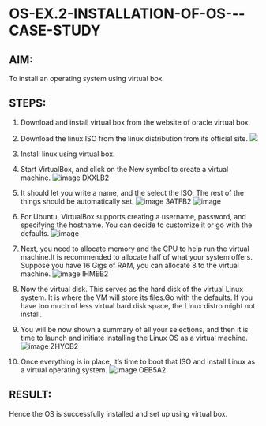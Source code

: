 # OS-EX.2-INSTALLATION-OF-OS---CASE-STUDY
## AIM:
To install an operating system using virtual box.
## STEPS:
1. Download and install virtual box from the website of oracle virtual box.
2. Download the linux ISO from the linux distribution from its official site.
![](https://encrypted-tbn0.gstatic.com/images?q=tbn:ANd9GcQ4PQyqbUMI2LocJ_NSqi8rLOBAqEdsW84Ztg&usqp=CAU)
3. Install linux using virtual box.
4. Start VirtualBox, and click on the New symbol to create a virtual machine.
![image DXXLB2](https://github.com/praveenst13/OS-EX.2-INSTALLATION-OF-OS---CASE-STUDY/assets/118787793/901571cf-4545-4883-9279-de43c5f6da4a)
5. It should let you write a name, and the select the ISO. The rest of the things should be automatically set.
![image 3ATFB2](https://github.com/praveenst13/OS-EX.2-INSTALLATION-OF-OS---CASE-STUDY/assets/118787793/c1890e07-240d-4f48-86a6-b695a95b09bd)
![image](https://github.com/praveenst13/OS-EX.2-INSTALLATION-OF-OS---CASE-STUDY/assets/118787793/3016dcf3-c1fe-419b-bb87-9623f7671c1e)

6. For Ubuntu, VirtualBox supports creating a username, password, and specifying the hostname. You can decide to customize it or go with the defaults.
![image](https://github.com/praveenst13/OS-EX.2-INSTALLATION-OF-OS---CASE-STUDY/assets/118787793/7f5a6a1b-afa2-40bb-9288-549bddaa60fb)
7. Next, you need to allocate memory and the CPU to help run the virtual machine.It is recommended to allocate half of what your system offers. Suppose you have 16 Gigs of RAM, you can allocate 8 to the virtual machine.
![image IHMEB2](https://github.com/praveenst13/OS-EX.2-INSTALLATION-OF-OS---CASE-STUDY/assets/118787793/f2a3dd31-81bd-4bc5-b671-ce810dcdcc11)
8. Now the virtual disk. This serves as the hard disk of the virtual Linux system. It is where the VM will store its files.Go with the defaults. If you have too much of less virtual hard disk space, the Linux distro might not install.
9. You will be now shown a summary of all your selections, and then it is time to launch and initiate installing the Linux OS as a virtual machine.
![image ZHYCB2](https://github.com/praveenst13/OS-EX.2-INSTALLATION-OF-OS---CASE-STUDY/assets/118787793/bb743be0-22d1-46b7-890b-92228d6b54ce)
10. Once everything is in place, it’s time to boot that ISO and install Linux as a virtual operating system.
![image OEB5A2](https://github.com/praveenst13/OS-EX.2-INSTALLATION-OF-OS---CASE-STUDY/assets/118787793/ecb12a72-b434-4e18-ae94-1003d6138b97)

## RESULT:
Hence the OS is successfully installed and set up using virtual box.
